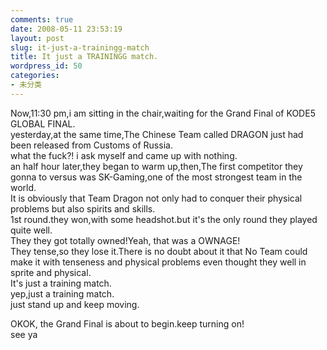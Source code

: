```yaml
---
comments: true
date: 2008-05-11 23:53:19
layout: post
slug: it-just-a-trainingg-match
title: It just a TRAININGG match.
wordpress_id: 50
categories:
- 未分类
---
```


Now,11:30 pm,i am sitting in the chair,waiting for the Grand Final of KODE5 GLOBAL FINAL.  
yesterday,at the same time,The Chinese Team called DRAGON just had been released from Customs of Russia.  
what the fuck?! i ask myself and came up with nothing.  
an half hour later,they began to warm up,then,The first competitor they gonna to versus was SK-Gaming,one of the most strongest team in the world.  
It is obviously that Team Dragon not only had to conquer their physical problems but also spirits and skills.  
1st round.they won,with some headshot.but it's the only round they played quite well.  
They they got totally owned!Yeah, that was a OWNAGE!  
They tense,so they lose it.There is no doubt about it that No Team could make it with tenseness and physical problems even thought they well in sprite and physical.  
It's just a training match.  
yep,just a training match.  
just stand up and keep moving.  
  
OKOK, the Grand Final is about to begin.keep turning on!  
see ya  
  

